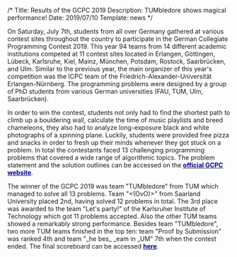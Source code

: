 /*
Title: Results of the GCPC 2019
Description: TUMbledore shows magical performance!
Date: 2019/07/10
Template: news
*/

On Saturday, July 7th, students from all over Germany gathered at various contest sites throughout the country to participate in the German Collegiate Programming Contest 2019. This year 94 teams from 14 different academic institutions competed at 11 contest sites located in Erlangen, Göttingen, Lübeck, Karlsruhe, Kiel, Mainz, München, Potsdam, Rostock, Saarbrücken, and Ulm. Similar to the previous year, the main organizer of this year's competition was the ICPC team of the Friedrich-Alexander-Universität Erlangen-Nürnberg. The programming problems were designed by a group of PhD students from various German universities (FAU, TUM, Ulm, Saarbrücken).

In order to win the contest, students not only had to find the shortest path to climb up a bouldering wall, calculate the time of music playlists and breed chameleons, they also had to analyze long-exposure black and white photographs of a spinning plane. Luckily, students were provided free pizza and snacks in order to fresh up their minds whenever they got stuck on a problem. In total the contestants faced 13 challenging programming problems that covered a wide range of algorithmic topics. The problem statement and the solution outlines can be accessed on the [<span style="color:darkblue">**official GCPC website**</span>](http://gcpc.nwerc.eu/gcpc_2019.php).

The winner of the GCPC 2019 was team "TUMbledore" from TUM which managed to solve all 13 problems. Team "<(OvO)>" from Saarland University placed 2nd, having solved 12 problems in total. The 3rd place was awarded to the team "Let's party!" of the Karlsruher Institute of Technology which got 11 problems accepted. Also the other TUM teams showed a remarkably strong performance. Besides team "TUMbledore", two more TUM teams finished in the top ten: team "Proof by Submission" was ranked 4th and team "\_he bes\_ \_eam in \_UM" 7th when the contest ended. The final scoreboard can be accessed [<span style="color:darkblue">**here**</span>](http://gcpc.nwerc.eu/gcpc_2019.php).
